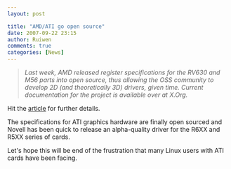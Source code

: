 ```yaml
---
layout: post

title: "AMD/ATI go open source"
date: 2007-09-22 23:15
author: Ruiwen
comments: true
categories: [News]
---
```

<blockquote><em>Last week, AMD released register specifications for the RV630 and M56 parts into open source, thus allowing the OSS community to develop 2D (and theoretically 3D) drivers, given time. Current documentation for the project is available over at X.Org.</em></blockquote>

Hit the <a href="http://arstechnica.com/journals/linux.ars/2007/09/21/amdati-release-register-specifications-novell-follows-with-alpha-driver">article</a> for further details.

The specifications for ATI graphics hardware are finally open sourced and Novell has been quick to release an alpha-quality driver for the R6XX and R5XX series of cards.

Let's hope this will be end of the frustration that many Linux users with ATI cards have been facing.
